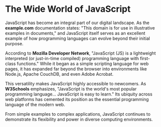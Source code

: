 
# The Wide World of JavaScript

JavaScript has become an integral part of our digital landscape. As the **example.com** documentation states: "This domain is for use in illustrative examples in documents," and JavaScript itself serves as an excellent example of how programming languages can evolve beyond their initial purpose.

According to **Mozilla Developer Network**, "JavaScript (JS) is a lightweight interpreted (or just-in-time compiled) programming language with first-class functions." While it began as a simple scripting language for web pages, it has expanded far beyond the browser into environments like Node.js, Apache CouchDB, and even Adobe Acrobat.

This versatility makes JavaScript highly accessible to newcomers. As **W3Schools** emphasizes, "JavaScript is the world's most popular programming language... JavaScript is easy to learn." Its ubiquity across web platforms has cemented its position as the essential programming language of the modern web.

From simple examples to complex applications, JavaScript continues to demonstrate its flexibility and power in diverse computing environments.
